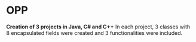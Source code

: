 # OPP
**Creation of 3 projects in Java, C# and C++**
In each project, 3 classes with 8 encapsulated fields were created and 3 functionalities were included.
